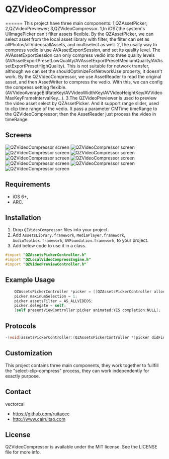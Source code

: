 # QZVideoCompressor
======
This project have three main components: 1,QZAssetPicker; 2,QZVideoPreviewer; 3,QZVideoCompressor.
1,In iOS7,the system's UIImagePicker can't filter assets flexible. By the QZAssetPicker, we can select asset from the local asset library with filter, the filter can set as allPhotos/allVideos/allAssets, and multiselect as well.
2,The usally way to compress vedio is use AVAssetExportSession, and set its quality level. The AVAssetExportSession can only compress vedio into three quality levels (AVAssetExportPresetLowQuality/AVAssetExportPresetMediumQuality/AVAssetExportPresetHighQuality). This is not suitable for network transfer, although we can set the shouldOptimizeForNetworkUse property, it doesn't work.
  By the QZVideoCompressor, we use AssetReader to read the original asset, and then AssetWriter to compress the vedio. With this, we can config the compress setting flexible.(AVVideoAverageBitRateKey/AVVideoWidthKey/AVVideoHeightKey/AVVideoMaxKeyFrameIntervalKey...).
3.The QZVideoPreviewer is used to preview the video asset select by QZAssetPicker. And it support range slider, used to clip time range of the vedio. It pass a parameter CMTime timeRange to the QZVideoCompressor; then the AssetReader just process the video in timeRange.


## Screens
![QZVideoCompressor screen](https://storage.googleapis.com/ruitaocc-upload/IMG_0285.png "QZVideoCompressor screen")
![QZVideoCompressor screen](https://storage.googleapis.com/ruitaocc-upload/IMG_0286.png "QZVideoCompressor screen")
![QZVideoCompressor screen](https://storage.googleapis.com/ruitaocc-upload/IMG_0287.png "QZVideoCompressor screen")
![QZVideoCompressor screen](https://storage.googleapis.com/ruitaocc-upload/IMG_0288.png "QZVideoCompressor screen")
![QZVideoCompressor screen](https://storage.googleapis.com/ruitaocc-upload/IMG_0289.png "QZVideoCompressor screen")
![QZVideoCompressor screen](https://storage.googleapis.com/ruitaocc-upload/IMG_0290.png "QZVideoCompressor screen")      
![QZVideoCompressor screen](https://storage.googleapis.com/ruitaocc-upload/IMG_0291.png "QZVideoCompressor screen")
![QZVideoCompressor screen](https://storage.googleapis.com/ruitaocc-upload/IMG_0292.png "QZVideoCompressor screen")
![QZVideoCompressor screen](https://storage.googleapis.com/ruitaocc-upload/IMG_0293.png "QZVideoCompressor screen")
 


## Requirements

- iOS 6+,
- ARC.

## Installation

1. Drop `QZVideoCompressor` files into your project.
2. Add `AssetsLibrary.framework`, `MediaPlayer.framework`, `AudioToolbox.framework`, `AVFoundation.framework`, to your project.
3. Add below code to use it in a class.
``` objective-c
#import "QZAssetsPickerController.h"
#import "QZLocalVideoCompressEngine.h"
#import "QZVideoPreviewController.h"`
```

## Example Usage

``` objective-c
    QZAssetsPickerController *picker = [[QZAssetsPickerController alloc] init];
    picker.maxinumSelection = 1;
    picker.assetsFilter = AS_ALLVIDEOS;
    picker.delegate = self;
    [self presentViewController:picker animated:YES completion:NULL];
```

## Protocols

``` objective-c
-(void)assetsPickerController:(QZAssetsPickerController *)picker didFinishPickingAssetUrl:(NSURL *)assetUrl
```


## Customization

This project contains three main components, they work together to fullfill the "select-clip-compress" process, they can work independently for exactly purpose.

## Contact

vectorcai

- https://github.com/ruitaocc
- http://www.cairuitao.com

## License
QZVideoCompressor is available under the MIT license. See the LICENSE file for more info.
